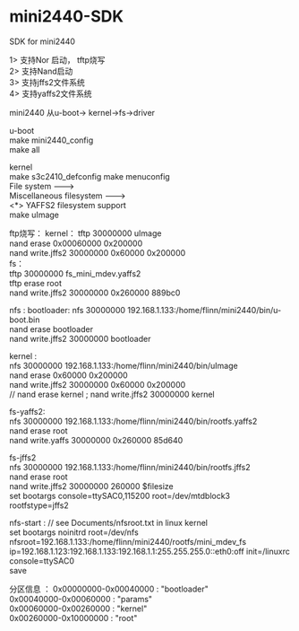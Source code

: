 # mini2440-SDK
 SDK for mini2440
 
 1> 支持Nor 启动， tftp烧写    
 2> 支持Nand启动         
 3> 支持jffs2文件系统         
 4> 支持yaffs2文件系统      
 
 mini2440 从u-boot-> kernel->fs->driver   
 
u-boot   
  make mini2440_config    
  make all  
  
kernel   
  make s3c2410_defconfig
  make menuconfig    
    File system --->    
      Miscellaneous filesystem --->   
        <*> YAFFS2 filesystem support   
  make uImage   
  
ftp烧写：
kernel：
  tftp 30000000 uImage  
  nand erase 0x00060000 0x200000   
  nand write.jffs2 30000000 0x60000 0x200000  
fs：  
  tftp 30000000 fs_mini_mdev.yaffs2  
  tftp erase root   
  nand write.jffs2 30000000 0x260000 889bc0   
  
nfs :
bootloader:
  nfs 30000000 192.168.1.133:/home/flinn/mini2440/bin/u-boot.bin       
  nand erase bootloader      
  nand write.jffs2 30000000 bootloader         
  
kernel :     
  nfs 30000000 192.168.1.133:/home/flinn/mini2440/bin/uImage    
  nand erase 0x60000 0x200000         
  nand write.jffs2 30000000 0x60000 0x200000      
  // nand erase kernel ; nand write.jffs2 30000000 kernel         


fs-yaffs2:        
  nfs 30000000 192.168.1.133:/home/flinn/mini2440/bin/rootfs.yaffs2         
  nand erase root           
  nand write.yaffs 30000000 0x260000 85d640         

fs-jffs2     
  nfs 30000000 192.168.1.133:/home/flinn/mini2440/bin/rootfs.jffs2        
  nand erase root     
  nand write.jffs2 30000000 260000 $filesize        
  set bootargs console=ttySAC0,115200 root=/dev/mtdblock3 rootfstype=jffs2        

nfs-start :
  // see Documents/nfsroot.txt in linux kernel         
  set bootargs noinitrd root=/dev/nfs nfsroot=192.168.1.133:/home/flinn/mini2440/rootfs/mini_mdev_fs   ip=192.168.1.123:192.168.1.133:192.168.1.1:255.255.255.0::eth0:off init=/linuxrc console=ttySAC0      
  save
  
  
分区信息 ：
  0x00000000-0x00040000 : "bootloader"       
  0x00040000-0x00060000 : "params"        
  0x00060000-0x00260000 : "kernel"           
  0x00260000-0x10000000 : "root"        
